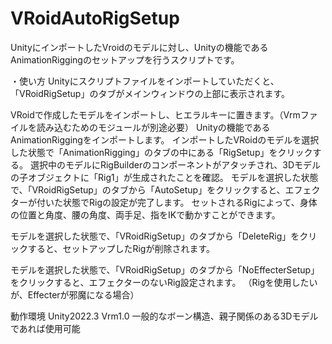 # VRoidAutoRigSetup
UnityにインポートしたVroidのモデルに対し、Unityの機能であるAnimationRiggingのセットアップを行うスクリプトです。

・使い方
Unityにスクリプトファイルをインポートしていただくと、「VRoidRigSetup」のタブがメインウィンドウの上部に表示されます。

VRoidで作成したモデルをインポートし、ヒエラルキーに置きます。（Vrmファイルを読み込むためのモジュールが別途必要）
Unityの機能であるAnimationRiggingをインポートします。
インポートしたVRoidのモデルを選択した状態で「AnimationRigging」のタブの中にある「RigSetup」をクリックする。
選択中のモデルにRigBuilderのコンポーネントがアタッチされ、3Dモデルの子オブジェクトに「Rig1」が生成されたことを確認。
モデルを選択した状態で、「VRoidRigSetup」のタブから「AutoSetup」をクリックすると、エフェクターが付いた状態でRigの設定が完了します。
セットされるRigによって、身体の位置と角度、腰の角度、両手足、指をIKで動かすことができます。

モデルを選択した状態で、「VRoidRigSetup」のタブから「DeleteRig」をクリックすると、セットアップしたRigが削除されます。

モデルを選択した状態で、「VRoidRigSetup」のタブから「NoEffecterSetup」をクリックすると、エフェクターのないRig設定されます。
（Rigを使用したいが、Effecterが邪魔になる場合）


動作環境
Unity2022.3
Vrm1.0
一般的なボーン構造、親子関係のある3Dモデルであれば使用可能
